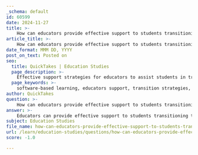```yaml
---
_schema: default
id: 60599
date: 2024-11-27
title: >-
    How can educators provide effective support to students transitioning to software-based learning?
article_title: >-
    How can educators provide effective support to students transitioning to software-based learning?
date_format: MMM DD, YYYY
post_on_text: Posted on
seo:
  title: QuickTakes | Education Studies
  page_description: >-
    Effective support strategies for educators to assist students in transitioning to software-based learning, focusing on communication, resources, personalization, collaboration, and continuous feedback.
  page_keywords: >-
    software-based learning, educators support, transition strategies, student engagement, digital tools, communication in education, training resources, supportive learning environment, personalized learning, collaboration in education, progress monitoring, professional development
author: QuickTakes
question: >-
    How can educators provide effective support to students transitioning to software-based learning?
answer: >-
    Educators can provide effective support to students transitioning to software-based learning through several strategies that address both the technical and emotional aspects of this shift. Here are some key approaches:\n\n1. **Establish Clear Communication**: Educators should maintain open lines of communication with students. This includes regular check-ins and feedback sessions to understand students' challenges and progress. Encouraging students to use video and keep their cameras on during online classes can foster a sense of community and accountability.\n\n2. **Provide Training and Resources**: It is essential to equip students with the necessary skills to navigate digital tools effectively. This includes offering training sessions on how to use specific software and resources, as well as providing guidance on digital citizenship—teaching students to operate safely and ethically in digital spaces.\n\n3. **Create a Supportive Environment**: Building a supportive online learning environment is crucial. This can be achieved by creating forums or discussion groups where students can share their experiences and seek help from peers and educators. Additionally, schools should ensure that there are services available to assist students when they encounter difficulties.\n\n4. **Personalize Learning Experiences**: Allowing students some control over their learning paths can enhance engagement. This includes offering choices in assignments, pacing, and the use of various digital tools. Personalized learning can help students feel more invested in their education.\n\n5. **Implement Structured Support Systems**: Educators should develop structured support systems that cater to different phases of the learning cycle. This includes providing resources and interventions during the transition phase, as well as ongoing support throughout the learning process.\n\n6. **Encourage Collaboration**: Promoting collaborative projects can help students feel connected and supported. Group work can facilitate peer learning and provide students with a sense of belonging, which is particularly important in a virtual environment.\n\n7. **Monitor Progress and Provide Feedback**: Regular assessment and feedback are vital in a software-based learning environment. Educators should utilize digital tools to track student progress and provide timely feedback, helping students to stay on track and make necessary adjustments to their learning strategies.\n\n8. **Professional Development for Educators**: Continuous professional development for educators in the use of technology and digital tools is essential. This ensures that teachers are well-equipped to guide students effectively and can model good digital citizenship practices.\n\nBy implementing these strategies, educators can significantly ease the transition for students moving to software-based learning, ultimately enhancing their educational experience and outcomes.
subject: Education Studies
file_name: how-can-educators-provide-effective-support-to-students-transitioning-to-softwarebased-learning.md
url: /learn/education-studies/questions/how-can-educators-provide-effective-support-to-students-transitioning-to-softwarebased-learning
score: -1.0

---
```


&nbsp;